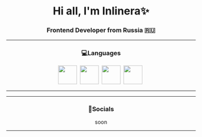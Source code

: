 <div id="header "align="center">
<h1>Hi all, I'm Inlinera✨</h1>
<h3>Frontend Developer from Russia 🇷🇺</h3>
</div>
<div id="languages" align="center">
<hr><h3>💻Languages</h3>
<img src="https://cdn.jsdelivr.net/gh/devicons/devicon@latest/icons/html5/html5-original-wordmark.svg" height="50"/>&nbsp;
<img src="https://cdn.jsdelivr.net/gh/devicons/devicon@latest/icons/css3/css3-original-wordmark.svg" height="50"/>&nbsp;
<img src="https://cdn.jsdelivr.net/gh/devicons/devicon@latest/icons/sass/sass-original.svg" height="50"/>&nbsp;
<img src="https://cdn.jsdelivr.net/gh/devicons/devicon@latest/icons/javascript/javascript-original.svg" height="50"/>&nbsp;<hr>
</div>
<div id="socials" align="center">
<hr><h3>🌼Socials</h3>
<p>soon</p>
<hr>
</div>
<!---
inlinera/inlinera is a ✨ special ✨ repository because its `README.md` (this file) appears on your GitHub profile.
You can click the Preview link to take a look at your changes.
--->
